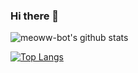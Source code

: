 ### Hi there 👋

![meoww-bot's github stats](https://github-readme-stats.vercel.app/api?username=yanxiangrong&show_icons=true)

[![Top Langs](https://github-readme-stats.vercel.app/api/top-langs/?username=yanxiangrong&layout=compact&langs_count=16)](https://github.com/yanxiangrong/github-readme-stats)

<!--
**yanxiangrong/yanxiangrong** is a ✨ _special_ ✨ repository because its `README.md` (this file) appears on your GitHub profile.

Here are some ideas to get you started:

- 🔭 I’m currently working on ...
- 🌱 I’m currently learning ...
- 👯 I’m looking to collaborate on ...
- 🤔 I’m looking for help with ...
- 💬 Ask me about ...
- 📫 How to reach me: ...
- 😄 Pronouns: ...
- ⚡ Fun fact: ...
-->
